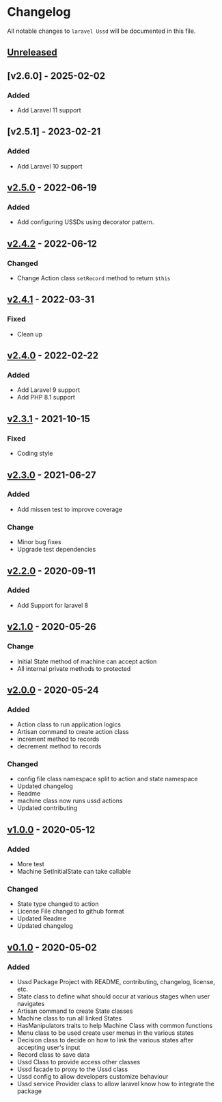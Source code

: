 # Changelog

All notable changes to `laravel Ussd` will be documented in this file.

## [Unreleased]

## [v2.6.0] - 2025-02-02

### Added
- Add Laravel 11 support

## [v2.5.1] - 2023-02-21

### Added
- Add Laravel 10 support

## [v2.5.0] - 2022-06-19
### Added
- Add configuring USSDs using decorator pattern.

## [v2.4.2] - 2022-06-12
### Changed
- Change Action class `setRecord` method to return `$this`

## [v2.4.1] - 2022-03-31
### Fixed
- Clean up

## [v2.4.0] - 2022-02-22

### Added
- Add Laravel 9 support
- Add PHP 8.1 support

## [v2.3.1] - 2021-10-15

### Fixed
- Coding style

## [v2.3.0] - 2021-06-27
### Added
- Add missen test to improve coverage
### Change
- Minor bug fixes
- Upgrade test dependencies


## [v2.2.0] - 2020-09-11
### Added
- Add Support for laravel 8

## [v2.1.0] - 2020-05-26
### Change
- Initial State method of machine can accept action
- All internal private methods to protected

## [v2.0.0] - 2020-05-24
### Added
- Action class to run application logics
- Artisan command to create action class
- increment method to records
- decrement method to records
### Changed
- config file class namespace split to action and state namespace
- Updated changelog
- Readme
- machine class now runs ussd actions
- Updated contributing

## [v1.0.0] - 2020-05-12
### Added
- More test
- Machine SetInitialState can take callable
### Changed
- State type changed to action
- License File changed to github format
- Updated Readme
- Updated changelog

## [v0.1.0] - 2020-05-02
### Added
- Ussd Package Project with README, contributing, changelog, license, etc.
- State class to define what should occur at various stages when user navigates
- Artisan command to create State classes
- Machine class to run all linked States
- HasManipulators traits to help Machine Class with common functions
- Menu class to be used create user menus in the various states
- Decision class to decide on how to link the various states after accepting user's input
- Record class to save data
- Ussd Class to provide access other classes
- Ussd facade to proxy to the Ussd class
- Ussd config to allow developers customize behaviour
- Ussd service Provider class to allow laravel know how to integrate the package

[Unreleased]: ../../compare/v2.5.0...HEAD
[v2.5.0]: ../../compare/v2.4.2...v2.5.0
[v2.4.2]: ../../compare/v2.4.1...v2.4.2
[v2.4.1]: ../../compare/v2.4.0...v2.4.1
[v2.4.0]: ../../compare/v2.3.1...v2.4.0
[v2.3.1]: ../../compare/v2.3.0...v2.3.1
[v2.3.0]: ../../compare/v2.2.0...v2.3.0
[v2.2.0]: ../../compare/v2.1.0...v2.2.0
[v2.1.0]: ../../compare/v2.0.0...v2.1.0
[v2.0.0]: ../../compare/v1.0.0...v2.0.0
[v1.0.0]: ../../compare/v0.1.0...v1.0.0
[v0.1.0]: ../../releases/tag/v0.1.0
